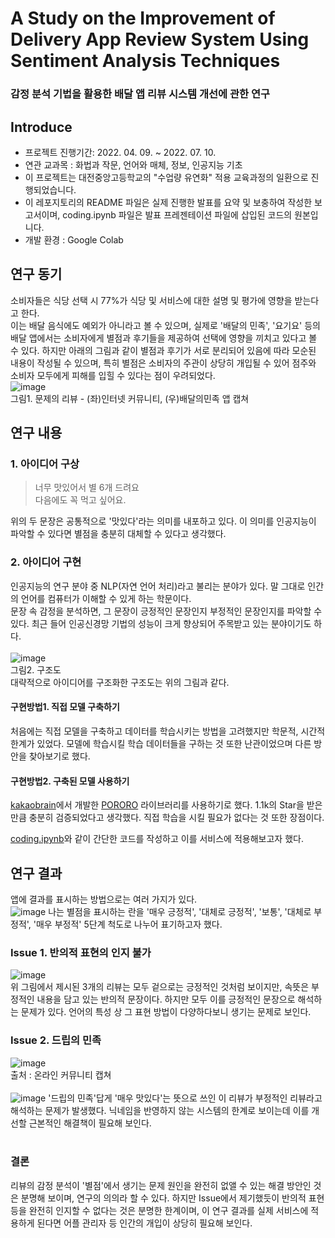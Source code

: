 # A Study on the Improvement of Delivery App Review System Using Sentiment Analysis Techniques
### 감정 분석 기법을 활용한 배달 앱 리뷰 시스템 개선에 관한 연구<br>

## Introduce
* 프로젝트 진행기간: 2022. 04. 09. ~ 2022. 07. 10.
* 연관 교과목 : 화법과 작문, 언어와 매체, 정보, 인공지능 기초
* 이 프로젝트는 대전중앙고등학교의 "수업량 유연화" 적용 교육과정의 일환으로 진행되었습니다.
* 이 레포지토리의 README 파일은 실제 진행한 발표를 요약 및 보충하여 작성한 보고서이며, coding.ipynb 파일은 발표 프레젠테이션 파일에 삽입된 코드의 원본입니다.
* 개발 환경 : Google Colab

## 연구 동기
소비자들은 식당 선택 시 77%가 식당 및 서비스에 대한 설명 및 평가에 영향을 받는다고 한다.<br>
이는 배달 음식에도 예외가 아니라고 볼 수 있으며, 실제로 '배달의 민족', '요기요' 등의 배달 앱에서는 소비자에게 별점과 후기들을 제공하여 선택에 영향을 끼치고 있다고 볼 수 있다. 하지만 아래의 그림과 같이 별점과 후기가 서로 분리되어 있음에 따라 모순된 내용이 작성될 수 있으며, 특히 별점은 소비자의 주관이 상당히 개입될 수 있어 점주와 소비자 모두에게 피해를 입힐 수 있다는 점이 우려되었다.<br>
![image](https://user-images.githubusercontent.com/27762073/177231914-3c6970b4-fd20-4e58-8711-c6fa3e5ace11.png)<br>
그림1. 문제의 리뷰 - (좌)인터넷 커뮤니티, (우)배달의민족 앱 캡쳐<br>

## 연구 내용
### 1. 아이디어 구상
> 너무 맛있어서 별 6개 드려요<br>
> 다음에도 꼭 먹고 싶어요.

위의 두 문장은 공통적으로 '맛있다'라는 의미를 내포하고 있다. 이 의미를 인공지능이 파악할 수 있다면 별점을 충분히 대체할 수 있다고 생각했다.<br>

### 2. 아이디어 구현
인공지능의 연구 분야 중 NLP(자연 언어 처리)라고 불리는 분야가 있다. 말 그대로 인간의 언어를 컴퓨터가 이해할 수 있게 하는 학문이다.<br>
문장 속 감정을 분석하면, 그 문장이 긍정적인 문장인지 부정적인 문장인지를 파악할 수 있다. 최근 들어 인공신경망 기법의 성능이 크게 향상되어 주목받고 있는 분야이기도 하다.<br><br>
![image](https://user-images.githubusercontent.com/27762073/177232905-e565d212-0155-41e4-ad9c-5cc28e027e78.png)<br>
그림2. 구조도<br>
대략적으로 아이디어를 구조화한 구조도는 위의 그림과 같다. 

#### 구현방법1. 직접 모델 구축하기
처음에는 직접 모델을 구축하고 데이터를 학습시키는 방법을 고려했지만 학문적, 시간적 한계가 있었다. 모델에 학습시킬 학습 데이터들을 구하는 것 또한 난관이었으며 다른 방안을 찾아보기로 했다.

#### 구현방법2. 구축된 모델 사용하기
[kakaobrain](https://github.com/kakaobrain)에서 개발한 [PORORO](https://github.com/kakaobrain/pororo) 라이브러리를 사용하기로 했다. 1.1k의 Star을 받은 만큼 충분히 검증되었다고 생각했다. 직접 학습을 시킬 필요가 없다는 것 또한 장점이다.<br>

[coding.ipynb](https://github.com/yuedward0103/DeliveryReview/blob/main/coding.ipynb)와 같이 간단한 코드를 작성하고 이를 서비스에 적용해보고자 했다.<br>

## 연구 결과
앱에 결과를 표시하는 방법으로는 여러 가지가 있다.<br>
![image](https://user-images.githubusercontent.com/27762073/177233527-9bd1c4c7-b2fa-484d-a8b6-14674eca826f.png)
나는 별점을 표시하는 란을 '매우 긍정적', '대체로 긍정적', '보통', '대체로 부정적', '매우 부정적' 5단계 척도로 나누어 표기하고자 했다.<br>

### Issue 1. 반의적 표현의 인지 불가
![image](https://user-images.githubusercontent.com/27762073/177233676-92bde58f-c4b2-460f-8820-51eebbe90df3.png)<br>
위 그림에서 제시된 3개의 리뷰는 모두 겉으로는 긍정적인 것처럼 보이지만, 속뜻은 부정적인 내용을 담고 있는 반의적 문장이다. 하지만 모두 이를 긍정적인 문장으로 해석하는 문제가 있다. 언어의 특성 상 그 표현 방법이 다양하다보니 생기는 문제로 보인다.<br>

### Issue 2. 드립의 민족
![image](https://user-images.githubusercontent.com/27762073/177233812-6fe300b2-0ad6-42b5-b449-26a1da478bc8.png)<br>
출처 : 온라인 커뮤니티 캡쳐<br><br>
![image](https://user-images.githubusercontent.com/27762073/177233846-1e6c91fb-34d0-4a12-90a6-6441678c5e65.png)
'드립의 민족'답게 '매우 맛있다'는 뜻으로 쓰인 이 리뷰가 부정적인 리뷰라고 해석하는 문제가 발생했다. 닉네임을 반영하지 않는 시스템의 한계로 보이는데 이를 개선할 근본적인 해결책이 필요해 보인다.<br><br>

### 결론
리뷰의 감정 분석이 '별점'에서 생기는 문제 원인을 완전히 없앨 수 있는 해결 방안인 것은 분명해 보이며, 연구의 의의라 할 수 있다. 하지만 Issue에서 제기했듯이 반의적 표현 등을 완전히 인지할 수 없다는 것은 분명한 한계이며, 이 연구 결과를 실제 서비스에 적용하게 된다면 어플 관리자 등 인간의 개입이 상당히 필요해 보인다.
